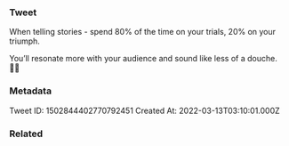 ### Tweet
When telling stories - spend 80% of the time on your trials, 20% on your triumph.

You’ll resonate more with your audience and sound like less of a douche. 👌🏽

### Metadata
Tweet ID: 1502844402770792451
Created At: 2022-03-13T03:10:01.000Z

### Related

